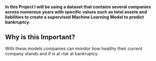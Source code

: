 #### In this Project I will be using a dataset that contains several companies across numerous years with specific values such as total assets and liabilities to create a supervised Machine Learning Model to predict bankruptcy.

## Why is this Important?
With these models companies can monitor how healthy their current company stands and if is at risk at bankruptcy.

